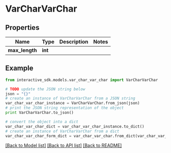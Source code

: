 # VarCharVarChar


## Properties

Name | Type | Description | Notes
------------ | ------------- | ------------- | -------------
**max_length** | **int** |  | 

## Example

```python
from interactive_sdk.models.var_char_var_char import VarCharVarChar

# TODO update the JSON string below
json = "{}"
# create an instance of VarCharVarChar from a JSON string
var_char_var_char_instance = VarCharVarChar.from_json(json)
# print the JSON string representation of the object
print VarCharVarChar.to_json()

# convert the object into a dict
var_char_var_char_dict = var_char_var_char_instance.to_dict()
# create an instance of VarCharVarChar from a dict
var_char_var_char_form_dict = var_char_var_char.from_dict(var_char_var_char_dict)
```
[[Back to Model list]](../README.md#documentation-for-models) [[Back to API list]](../README.md#documentation-for-api-endpoints) [[Back to README]](../README.md)


